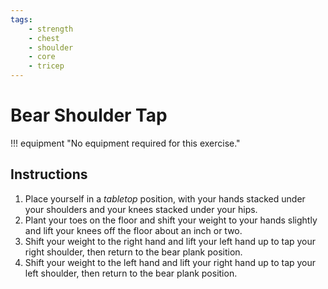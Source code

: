 ```yaml
---
tags:
    - strength
    - chest
    - shoulder
    - core
    - tricep
---
```


#  Bear Shoulder Tap

!!! equipment "No equipment required for this exercise."

## Instructions

1. Place yourself in a _tabletop_ position, with your hands stacked under your shoulders and your knees stacked under your hips.
2. Plant your toes on the floor and shift your weight to your hands slightly and lift your knees off the floor about an inch or two.
3. Shift your weight to the right hand and lift your left hand up to tap your right shoulder, then return to the bear plank position.
4. Shift your weight to the left hand and lift your right hand up to tap your left shoulder, then return to the bear plank position.